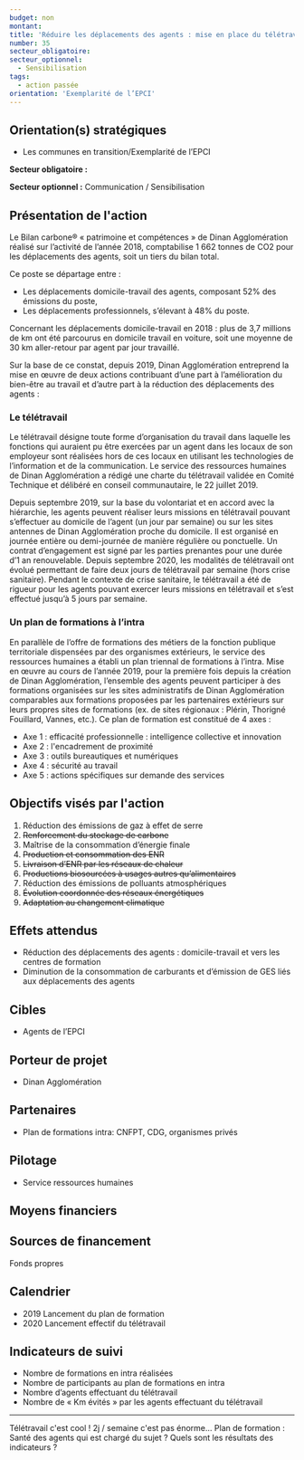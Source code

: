 ```yaml
---
budget: non
montant:
title: 'Réduire les déplacements des agents : mise en place du télétravail et d’un plan de formations en intra'
number: 35
secteur_obligatoire:
secteur_optionnel:
  - Sensibilisation
tags:
  - action passée
orientation: 'Exemplarité de l’EPCI'
---
```


## Orientation(s) stratégiques

- Les communes en transition/Exemplarité de l’EPCI

**Secteur obligatoire :**

**Secteur optionnel :** Communication / Sensibilisation

## Présentation de l'action

Le Bilan carbone® « patrimoine et compétences » de Dinan Agglomération réalisé sur l’activité de l’année 2018, comptabilise 1 662 tonnes de CO2 pour les déplacements des agents, soit un tiers du bilan total.

Ce poste se départage entre :
- Les déplacements domicile-travail des agents, composant 52% des émissions du poste,
- Les déplacements professionnels, s’élevant à 48% du poste.

Concernant les déplacements domicile-travail en 2018 : plus de 3,7 millions de km ont été
parcourus en domicile travail en voiture, soit une moyenne de 30 km aller-retour par agent par jour travaillé.

Sur la base de ce constat, depuis 2019, Dinan Agglomération entreprend la mise en œuvre de deux actions contribuant d’une part à l’amélioration du bien-être au travail et d’autre part à la réduction des déplacements des agents :

### Le télétravail
Le télétravail désigne toute forme d’organisation du travail dans laquelle les fonctions qui auraient pu être exercées par un agent dans les locaux de son employeur sont réalisées hors de ces locaux en utilisant les technologies de l’information et de la communication. Le service des ressources humaines de Dinan Agglomération a rédigé une charte du télétravail validée en Comité Technique et délibéré en conseil communautaire, le 22 juillet 2019.

Depuis septembre 2019, sur la base du volontariat et en accord avec la hiérarchie, les agents peuvent réaliser leurs missions en télétravail pouvant s’effectuer au domicile de l’agent (un jour par semaine) ou sur les sites antennes de Dinan Agglomération proche du domicile. Il est organisé en journée entière ou demi-journée de manière régulière ou ponctuelle. Un contrat d’engagement est signé par les parties prenantes pour une durée d’1 an renouvelable. Depuis septembre 2020, les modalités de télétravail ont évolué permettant de faire deux jours de télétravail par semaine (hors crise sanitaire). Pendant le contexte de crise sanitaire, le télétravail a été de rigueur pour les agents pouvant exercer leurs missions en télétravail et s’est effectué jusqu’à 5 jours par semaine.

### Un plan de formations à l’intra
En parallèle de l’offre de formations des métiers de la fonction publique territoriale dispensées par des organismes extérieurs, le service des ressources humaines a établi un plan triennal de formations à l’intra. Mise en œuvre au cours de l’année 2019, pour la première fois depuis la création de Dinan Agglomération, l’ensemble des agents peuvent participer à des formations organisées sur les sites administratifs de Dinan Agglomération comparables aux formations proposées par les partenaires extérieurs sur leurs propres sites de formations (ex. de sites régionaux : Plérin, Thorigné Fouillard, Vannes, etc.). Ce plan de formation est constitué de 4 axes :
- Axe 1 : efficacité professionnelle : intelligence collective et innovation
- Axe 2 : l'encadrement de proximité
- Axe 3 : outils bureautiques et numériques
- Axe 4 : sécurité au travail
- Axe 5 : actions spécifiques sur demande des services

## Objectifs visés par l'action

1. Réduction des émissions de gaz à effet de serre
2. ~~Renforcement du stockage de carbone~~
3. Maîtrise de la consommation d’énergie finale
4. ~~Production et consommation des ENR~~
5. ~~Livraison d’ENR par les réseaux de chaleur~~
6. ~~Productions biosourcées à usages autres qu’alimentaires~~
7. Réduction des émissions de polluants atmosphériques
8. ~~Évolution coordonnée des réseaux énergétiques~~
9. ~~Adaptation au changement climatique~~

## Effets attendus

- Réduction des déplacements des agents : domicile-travail et vers les centres de formation
- Diminution de la consommation de carburants et d’émission de GES liés aux déplacements des agents

## Cibles

- Agents de l’EPCI

## Porteur de projet

- Dinan Agglomération

## Partenaires

- Plan de formations intra: CNFPT, CDG, organismes privés

## Pilotage

- Service ressources humaines

## Moyens financiers



## Sources de financement

Fonds propres

## Calendrier

- 2019 Lancement du plan de formation
- 2020 Lancement effectif du télétravail

## Indicateurs de suivi

- Nombre de formations en intra réalisées
- Nombre de participants au plan de formations en intra
- Nombre d’agents effectuant du télétravail
- Nombre de « Km évités » par les agents effectuant du télétravail

---
Télétravail c'est cool ! 2j / semaine c'est pas énorme…
Plan de formation : Santé des agents qui est chargé du sujet ?
Quels sont les résultats des indicateurs ?

